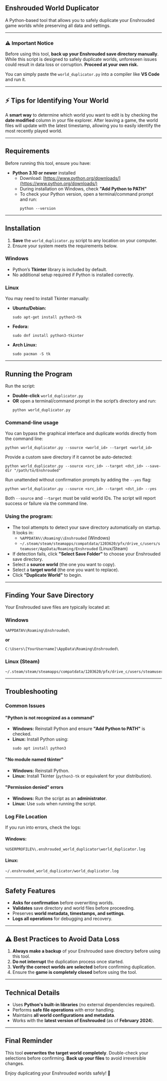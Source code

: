 ## **Enshrouded World Duplicator**  
A Python-based tool that allows you to safely duplicate your Enshrouded game worlds while preserving all data and settings.

---

### **⚠ Important Notice**  
Before using this tool, **back up your Enshrouded save directory manually**. While this script is designed to safely duplicate worlds, unforeseen issues could result in data loss or corruption. **Proceed at your own risk.**  

You can simply paste the `world_duplicator.py` into a compiler like **VS Code** and run it.

---

## **⚡ Tips for Identifying Your World**  
A **smart way** to determine which world you want to edit is by checking the **date modified** column in your file explorer. After leaving a game, the world files will update with the latest timestamp, allowing you to easily identify the most recently played world.

---

## **Requirements**  
Before running this tool, ensure you have:

- **Python 3.10 or newer** installed  
  - Download: [https://www.python.org/downloads/](https://www.python.org/downloads/)  
  - During installation on Windows, check **"Add Python to PATH"**  
  - To check your Python version, open a terminal/command prompt and run:  
    ```shell
    python --version
    ```

---

## **Installation**  
1. **Save** the `world_duplicator.py` script to any location on your computer.  
2. Ensure your system meets the requirements below.  

### **Windows**  
- Python’s **Tkinter** library is included by default.  
- No additional setup required if Python is installed correctly.  

### **Linux**  
You may need to install Tkinter manually:  
- **Ubuntu/Debian:**  
  ```shell
  sudo apt-get install python3-tk
  ```
- **Fedora:**  
  ```shell
  sudo dnf install python3-tkinter
  ```
- **Arch Linux:**  
  ```shell
  sudo pacman -S tk
  ```

---

## **Running the Program**  
Run the script:

- **Double-click** `world_duplicator.py`
- **OR** open a terminal/command prompt in the script’s directory and run:
  ```shell
  python world_duplicator.py
  ```

### **Command-line usage**
You can bypass the graphical interface and duplicate worlds directly from the command line:

```shell
python world_duplicator.py --source <world_id> --target <world_id>
```

Provide a custom save directory if it cannot be auto-detected:

```shell
python world_duplicator.py --source <src_id> --target <dst_id> --save-dir "/path/to/Enshrouded"
```

Run unattended without confirmation prompts by adding the `--yes` flag:

```shell
python world_duplicator.py --source <src_id> --target <dst_id> --yes
```

Both `--source` and `--target` must be valid world IDs. The script will report success or failure via the command line.

### **Using the program:**
- The tool attempts to detect your save directory automatically on startup. It looks in:
  - `%APPDATA%\\Roaming\\Enshrouded` (Windows)
  - `~/.steam/steam/steamapps/compatdata/1203620/pfx/drive_c/users/steamuser/AppData/Roaming/Enshrouded` (Linux/Steam)
- If detection fails, click **"Select Save Folder"** to choose your Enshrouded save directory.
- Select a **source world** (the one you want to copy).
- Select a **target world** (the one you want to replace).
- Click **"Duplicate World"** to begin.

---

## **Finding Your Save Directory**  
Your Enshrouded save files are typically located at:  

### **Windows**  
```shell
%APPDATA%\Roaming\Enshrouded\
```
**or**  
```shell
C:\Users\[YourUsername]\AppData\Roaming\Enshrouded\
```

### **Linux (Steam)**  
```shell
~/.steam/steam/steamapps/compatdata/1203620/pfx/drive_c/users/steamuser/AppData/Roaming/Enshrouded/
```

---

## **Troubleshooting**  

### **Common Issues**  
#### **"Python is not recognized as a command"**  
- **Windows:** Reinstall Python and ensure **"Add Python to PATH"** is checked.  
- **Linux:** Install Python using:  
  ```shell
  sudo apt install python3
  ```

#### **"No module named tkinter"**  
- **Windows:** Reinstall Python.  
- **Linux:** Install Tkinter (`python3-tk` or equivalent for your distribution).  

#### **"Permission denied" errors**  
- **Windows:** Run the script as an **administrator**.  
- **Linux:** Use `sudo` when running the script.  

### **Log File Location**  
If you run into errors, check the logs:  

#### **Windows:**  
```shell
%USERPROFILE%\.enshrouded_world_duplicator\world_duplicator.log
```
#### **Linux:**  
```shell
~/.enshrouded_world_duplicator/world_duplicator.log
```

---

## **Safety Features**  
- **Asks for confirmation** before overwriting worlds.  
- **Validates** save directory and world files before proceeding.  
- Preserves **world metadata, timestamps, and settings**.  
- **Logs all operations** for debugging and recovery.  

---

## **⚠ Best Practices to Avoid Data Loss**  
1. **Always make a backup** of your Enshrouded save directory before using this tool.  
2. **Do not interrupt** the duplication process once started.  
3. **Verify the correct worlds are selected** before confirming duplication.  
4. Ensure the **game is completely closed** before using the tool.  

---

## **Technical Details**  
- Uses **Python's built-in libraries** (no external dependencies required).  
- Performs **safe file operations** with error handling.  
- Maintains **all world configurations and metadata**.  
- Works with the **latest version of Enshrouded** (as of **February 2024**).  

---

## **Final Reminder**  
This tool **overwrites the target world completely**. Double-check your selections before confirming. **Back up your files** to avoid irreversible changes.  

Enjoy duplicating your Enshrouded worlds safely! 🚀

